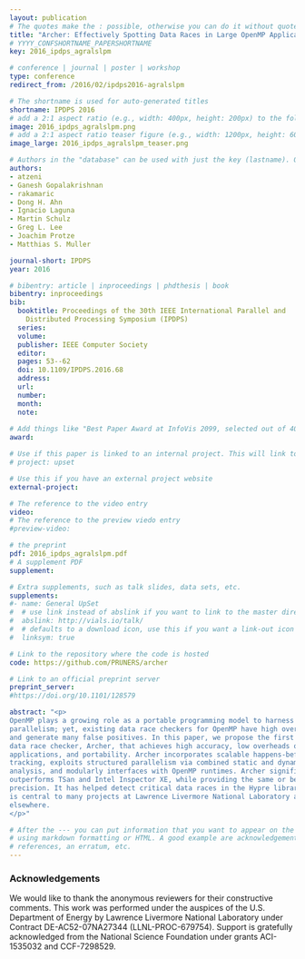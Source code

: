 ```yaml
---
layout: publication
# The quotes make the : possible, otherwise you can do it without quotes
title: "Archer: Effectively Spotting Data Races in Large OpenMP Applications"
# YYYY_CONFSHORTNAME_PAPERSHORTNAME
key: 2016_ipdps_agralslpm

# conference | journal | poster | workshop
type: conference
redirect_from: /2016/02/ipdps2016-agralslpm

# The shortname is used for auto-generated titles
shortname: IPDPS 2016
# add a 2:1 aspect ratio (e.g., width: 400px, height: 200px) to the folder /assets/images/papers/
image: 2016_ipdps_agralslpm.png
# add a 2:1 aspect ratio teaser figure (e.g., width: 1200px, height: 600px) to the folder /assets/images/papers/
image_large: 2016_ipdps_agralslpm_teaser.png

# Authors in the "database" can be used with just the key (lastname). Others can be written properly.
authors:
- atzeni
- Ganesh Gopalakrishnan
- rakamaric
- Dong H. Ahn
- Ignacio Laguna
- Martin Schulz
- Greg L. Lee
- Joachim Protze
- Matthias S. Muller

journal-short: IPDPS
year: 2016

# bibentry: article | inproceedings | phdthesis | book
bibentry: inproceedings
bib:
  booktitle: Proceedings of the 30th IEEE International Parallel and
    Distributed Processing Symposium (IPDPS)
  series:
  volume:
  publisher: IEEE Computer Society
  editor:
  pages: 53--62
  doi: 10.1109/IPDPS.2016.68
  address:
  url:
  number:
  month:
  note:
  
# Add things like "Best Paper Award at InfoVis 2099, selected out of 4000 submissions"
award:

# Use if this paper is linked to an internal project. This will link to the project site
# project: upset

# Use this if you have an external project website
external-project:

# The reference to the video entry
video:
# The reference to the preview viedo entry
#preview-video:

# the preprint
pdf: 2016_ipdps_agralslpm.pdf
# A supplement PDF
supplement:

# Extra supplements, such as talk slides, data sets, etc.
supplements:
#- name: General UpSet
#  # use link instead of abslink if you want to link to the master directory
#  abslink: http://vials.io/talk/
#  # defaults to a download icon, use this if you want a link-out icon
#  linksym: true

# Link to the repository where the code is hosted
code: https://github.com/PRUNERS/archer

# Link to an official preprint server
preprint_server: 
#https://doi.org/10.1101/128579

abstract: "<p>
OpenMP plays a growing role as a portable programming model to harness on-node
parallelism; yet, existing data race checkers for OpenMP have high overheads
and generate many false positives. In this paper, we propose the first OpenMP
data race checker, Archer, that achieves high accuracy, low overheads on large
applications, and portability. Archer incorporates scalable happens-before
tracking, exploits structured parallelism via combined static and dynamic
analysis, and modularly interfaces with OpenMP runtimes. Archer significantly
outperforms TSan and Intel Inspector XE, while providing the same or better
precision. It has helped detect critical data races in the Hypre library that
is central to many projects at Lawrence Livermore National Laboratory and
elsewhere.
</p>"

# After the --- you can put information that you want to appear on the website
# using markdown formatting or HTML. A good example are acknowledgements, extra
# references, an erratum, etc.
---
```

### Acknowledgements

We would like to thank the anonymous reviewers for their constructive comments.
This work was performed under the auspices of the U.S. Department of Energy by
Lawrence Livermore National Laboratory under Contract DE-AC52-07NA27344
(LLNL-PROC-679754). Support is gratefully acknowledged from the National
Science Foundation under grants ACI-1535032 and CCF-7298529.

